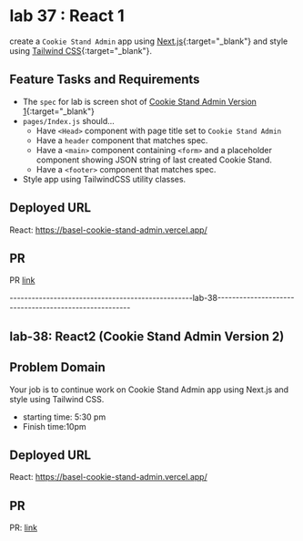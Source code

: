 # lab 37 : React 1

create a `Cookie Stand Admin` app using [Next.js](https://nextjs.org/){:target="_blank"} and style using [Tailwind CSS](https://tailwindcss.com/){:target="_blank"}.

## Feature Tasks and Requirements

- The `spec` for lab is screen shot of [Cookie Stand Admin Version 1](./cookie-stand-admin-version-1.png){:target="_blank"}
- `pages/Index.js` should...
  - Have `<Head>` component with page title set to `Cookie Stand Admin`
  - Have a `header` component that matches spec.
  - Have a `<main>` component containing `<form>` and a placeholder component showing JSON string of last created Cookie Stand.
  - Have a `<footer>` component that matches spec.
- Style app using TailwindCSS utility classes.



## Deployed URL
 React: https://basel-cookie-stand-admin.vercel.app/

## PR 
PR [link](https://github.com/baselatalla/cookie-stand-admin/pull/1)



--------------------------------------------------lab-38------------------------------------------------------

## lab-38: React2 (Cookie Stand Admin Version 2)

## Problem Domain

Your job is to continue work on Cookie Stand Admin app using Next.js and style using Tailwind CSS.

- starting time: 5:30 pm
- Finish time:10pm
  
## Deployed URL

React: https://basel-cookie-stand-admin.vercel.app/

## PR

PR: [link](https://github.com/baselatalla/cookie-stand-admin/pull/2)

